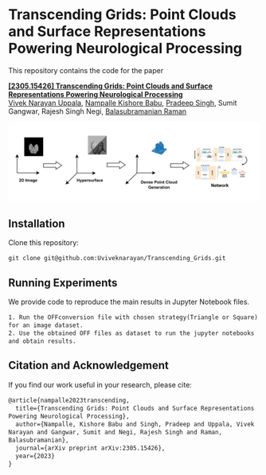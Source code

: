 # Transcending Grids: Point Clouds and Surface Representations Powering Neurological Processing
This repository contains the code for the paper

**[[2305.15426] Transcending Grids: Point Clouds and Surface Representations Powering Neurological Processing][1]**  
[Vivek Narayan Uppala][vu], [Nampalle Kishore Babu][nkb], [Pradeep Singh][ps], Sumit Gangwar, Rajesh Singh Negi, [Balasubramanian Raman][br] 

<div align="center">
  <img src="images/overall_archi.png" width="1000px" />
</div>

## Installation
Clone this repository:
```
git clone git@github.com:Uviveknarayan/Transcending_Grids.git
```

## Running Experiments
We provide code to reproduce the main results in Jupyter Notebook files.
```
1. Run the OFFconversion file with chosen strategy(Triangle or Square) for an image dataset.
2. Use the obtained OFF files as dataset to run the jupyter notebooks and obtain results.
```

## Citation and Acknowledgement
If you find our work useful in your research, please cite:

```
@article{nampalle2023transcending,
  title={Transcending Grids: Point Clouds and Surface Representations Powering Neurological Processing},
  author={Nampalle, Kishore Babu and Singh, Pradeep and Uppala, Vivek Narayan and Gangwar, Sumit and Negi, Rajesh Singh and Raman, Balasubramanian},
  journal={arXiv preprint arXiv:2305.15426},
  year={2023}
}
```


[1]: https://arxiv.org/abs/2305.15426
[vu]: https://scholar.google.com/citations?user=x-eWnIoAAAAJ
[nkb]: https://scholar.google.com/citations?hl=en&user=VUdmmBAAAAAJ
[ps]: https://scholar.google.com/citations?hl=en&user=aX8yaSQAAAAJ
[br]: https://scholar.google.com/citations?hl=en&user=QU2O6JMAAAAJ 

